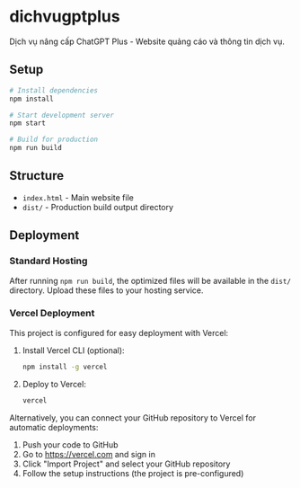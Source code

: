 # dichvugptplus

Dịch vụ nâng cấp ChatGPT Plus - Website quảng cáo và thông tin dịch vụ.

## Setup

```bash
# Install dependencies
npm install

# Start development server
npm start

# Build for production
npm run build
```

## Structure

-   `index.html` - Main website file
-   `dist/` - Production build output directory

## Deployment

### Standard Hosting

After running `npm run build`, the optimized files will be available in the `dist/` directory.
Upload these files to your hosting service.

### Vercel Deployment

This project is configured for easy deployment with Vercel:

1. Install Vercel CLI (optional):

    ```bash
    npm install -g vercel
    ```

2. Deploy to Vercel:
    ```bash
    vercel
    ```

Alternatively, you can connect your GitHub repository to Vercel for automatic deployments:

1. Push your code to GitHub
2. Go to https://vercel.com and sign in
3. Click "Import Project" and select your GitHub repository
4. Follow the setup instructions (the project is pre-configured)
